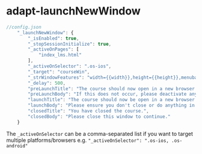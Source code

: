# adapt-launchNewWindow

```javascript
//config.json
    "_launchNewWindow": {
        "_isEnabled": true,
        "_stopSessionInitialize": true,
        "_activeOnPages": [
            "index_lms.html"
        ],
        "_activeOnSelector": ".os-ios",
        "_target": "courseWin",
        "_strWindowFeatures": "width={{width}},height={{height}},menubar=no,location=no,directories=no,resizable=yes,scrollbars=yes",
        "_delay": 500,
        "preLaunchTitle": "The course should now open in a new browser window.",
        "preLaunchBody": "If this does not occur, please deactivate any popup blocking software - then <a href=\"{{href}}\" target=\"_blank\">click here</a> or refresh this page to try again.",
        "launchTitle": "The course should now be open in a new browser window.",
        "launchBody": "Please ensure you don't close or do anything in this window whilst the course is in progress.",
        "closedTitle": "You have closed the course.",
        "closedBody": "Please close this window to continue."
    }
```
The `_activeOnSelector` can be a comma-separated list if you want to target multiple platforms/browsers e.g. `"_activeOnSelector": ".os-ios, .os-android"`
